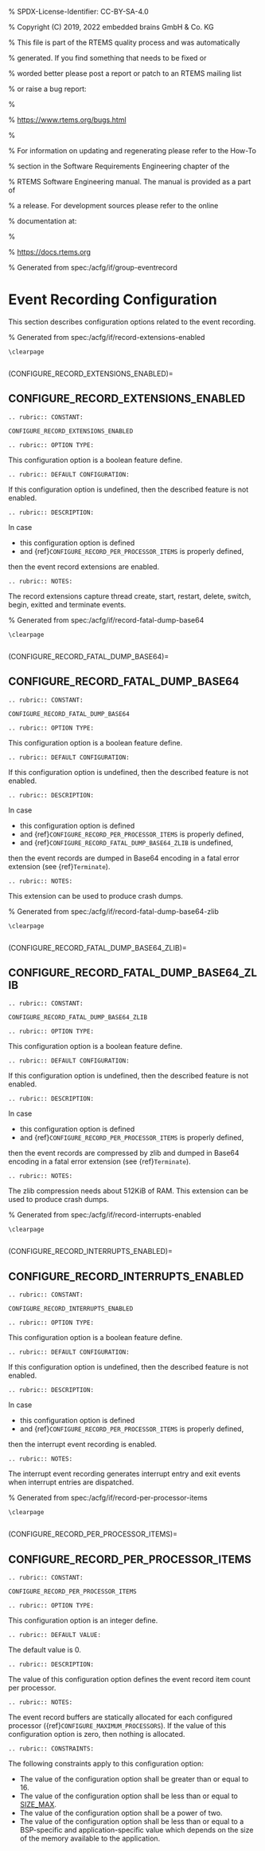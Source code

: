 % SPDX-License-Identifier: CC-BY-SA-4.0

% Copyright (C) 2019, 2022 embedded brains GmbH & Co. KG

% This file is part of the RTEMS quality process and was automatically

% generated.  If you find something that needs to be fixed or

% worded better please post a report or patch to an RTEMS mailing list

% or raise a bug report:

%

% https://www.rtems.org/bugs.html

%

% For information on updating and regenerating please refer to the How-To

% section in the Software Requirements Engineering chapter of the

% RTEMS Software Engineering manual.  The manual is provided as a part of

% a release.  For development sources please refer to the online

% documentation at:

%

% https://docs.rtems.org

% Generated from spec:/acfg/if/group-eventrecord

# Event Recording Configuration

This section describes configuration options related to the event recording.

% Generated from spec:/acfg/if/record-extensions-enabled

```{raw} latex
\clearpage
```

```{index} CONFIGURE_RECORD_EXTENSIONS_ENABLED
```

(CONFIGURE_RECORD_EXTENSIONS_ENABLED)=

## CONFIGURE_RECORD_EXTENSIONS_ENABLED

```{eval-rst}
.. rubric:: CONSTANT:
```

`CONFIGURE_RECORD_EXTENSIONS_ENABLED`

```{eval-rst}
.. rubric:: OPTION TYPE:
```

This configuration option is a boolean feature define.

```{eval-rst}
.. rubric:: DEFAULT CONFIGURATION:
```

If this configuration option is undefined, then the described feature is not
enabled.

```{eval-rst}
.. rubric:: DESCRIPTION:
```

In case

- this configuration option is defined
- and {ref}`CONFIGURE_RECORD_PER_PROCESSOR_ITEMS` is properly defined,

then the event record extensions are enabled.

```{eval-rst}
.. rubric:: NOTES:
```

The record extensions capture thread create, start, restart, delete, switch,
begin, exitted and terminate events.

% Generated from spec:/acfg/if/record-fatal-dump-base64

```{raw} latex
\clearpage
```

```{index} CONFIGURE_RECORD_FATAL_DUMP_BASE64
```

(CONFIGURE_RECORD_FATAL_DUMP_BASE64)=

## CONFIGURE_RECORD_FATAL_DUMP_BASE64

```{eval-rst}
.. rubric:: CONSTANT:
```

`CONFIGURE_RECORD_FATAL_DUMP_BASE64`

```{eval-rst}
.. rubric:: OPTION TYPE:
```

This configuration option is a boolean feature define.

```{eval-rst}
.. rubric:: DEFAULT CONFIGURATION:
```

If this configuration option is undefined, then the described feature is not
enabled.

```{eval-rst}
.. rubric:: DESCRIPTION:
```

In case

- this configuration option is defined
- and {ref}`CONFIGURE_RECORD_PER_PROCESSOR_ITEMS` is properly defined,
- and {ref}`CONFIGURE_RECORD_FATAL_DUMP_BASE64_ZLIB` is undefined,

then the event records are dumped in Base64 encoding in a fatal error extension
(see {ref}`Terminate`).

```{eval-rst}
.. rubric:: NOTES:
```

This extension can be used to produce crash dumps.

% Generated from spec:/acfg/if/record-fatal-dump-base64-zlib

```{raw} latex
\clearpage
```

```{index} CONFIGURE_RECORD_FATAL_DUMP_BASE64_ZLIB
```

(CONFIGURE_RECORD_FATAL_DUMP_BASE64_ZLIB)=

## CONFIGURE_RECORD_FATAL_DUMP_BASE64_ZLIB

```{eval-rst}
.. rubric:: CONSTANT:
```

`CONFIGURE_RECORD_FATAL_DUMP_BASE64_ZLIB`

```{eval-rst}
.. rubric:: OPTION TYPE:
```

This configuration option is a boolean feature define.

```{eval-rst}
.. rubric:: DEFAULT CONFIGURATION:
```

If this configuration option is undefined, then the described feature is not
enabled.

```{eval-rst}
.. rubric:: DESCRIPTION:
```

In case

- this configuration option is defined
- and {ref}`CONFIGURE_RECORD_PER_PROCESSOR_ITEMS` is properly defined,

then the event records are compressed by zlib and dumped in Base64 encoding in
a fatal error extension (see {ref}`Terminate`).

```{eval-rst}
.. rubric:: NOTES:
```

The zlib compression needs about 512KiB of RAM. This extension can be used to
produce crash dumps.

% Generated from spec:/acfg/if/record-interrupts-enabled

```{raw} latex
\clearpage
```

```{index} CONFIGURE_RECORD_INTERRUPTS_ENABLED
```

(CONFIGURE_RECORD_INTERRUPTS_ENABLED)=

## CONFIGURE_RECORD_INTERRUPTS_ENABLED

```{eval-rst}
.. rubric:: CONSTANT:
```

`CONFIGURE_RECORD_INTERRUPTS_ENABLED`

```{eval-rst}
.. rubric:: OPTION TYPE:
```

This configuration option is a boolean feature define.

```{eval-rst}
.. rubric:: DEFAULT CONFIGURATION:
```

If this configuration option is undefined, then the described feature is not
enabled.

```{eval-rst}
.. rubric:: DESCRIPTION:
```

In case

- this configuration option is defined
- and {ref}`CONFIGURE_RECORD_PER_PROCESSOR_ITEMS` is properly defined,

then the interrupt event recording is enabled.

```{eval-rst}
.. rubric:: NOTES:
```

The interrupt event recording generates interrupt entry and exit events when
interrupt entries are dispatched.

% Generated from spec:/acfg/if/record-per-processor-items

```{raw} latex
\clearpage
```

```{index} CONFIGURE_RECORD_PER_PROCESSOR_ITEMS
```

(CONFIGURE_RECORD_PER_PROCESSOR_ITEMS)=

## CONFIGURE_RECORD_PER_PROCESSOR_ITEMS

```{eval-rst}
.. rubric:: CONSTANT:
```

`CONFIGURE_RECORD_PER_PROCESSOR_ITEMS`

```{eval-rst}
.. rubric:: OPTION TYPE:
```

This configuration option is an integer define.

```{eval-rst}
.. rubric:: DEFAULT VALUE:
```

The default value is 0.

```{eval-rst}
.. rubric:: DESCRIPTION:
```

The value of this configuration option defines the event record item count per
processor.

```{eval-rst}
.. rubric:: NOTES:
```

The event record buffers are statically allocated for each configured processor
({ref}`CONFIGURE_MAXIMUM_PROCESSORS`). If the value of this configuration
option is zero, then nothing is allocated.

```{eval-rst}
.. rubric:: CONSTRAINTS:
```

The following constraints apply to this configuration option:

- The value of the configuration option shall be greater than or equal to 16.
- The value of the configuration option shall be less than or equal to
  [SIZE_MAX](https://en.cppreference.com/w/c/types/limits).
- The value of the configuration option shall be a power of two.
- The value of the configuration option shall be less than or equal to a
  BSP-specific and application-specific value which depends on the size of the
  memory available to the application.
